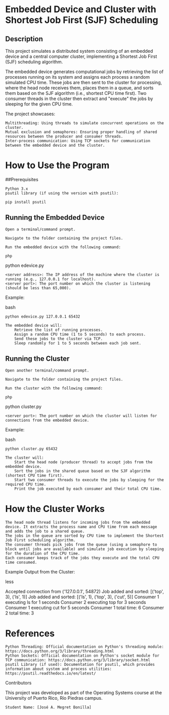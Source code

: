 # Embedded Device and Cluster with Shortest Job First (SJF) Scheduling

## Description

This project simulates a distributed system consisting of an embedded device and a central computer cluster, implementing a Shortest Job First (SJF) scheduling algorithm.

The embedded device generates computational jobs by retrieving the list of processes running on its system and assigns each process a random simulated CPU time. These jobs are then sent to the cluster for processing, where the head node receives them, places them in a queue, and sorts them based on the SJF algorithm (i.e., shortest CPU time first). Two consumer threads in the cluster then extract and "execute" the jobs by sleeping for the given CPU time.

The project showcases:

    Multithreading: Using threads to simulate concurrent operations on the cluster.
    Mutual exclusion and semaphores: Ensuring proper handling of shared resources between the producer and consumer threads.
    Inter-process communication: Using TCP sockets for communication between the embedded device and the cluster.

# How to Use the Program
##Prerequisites

    Python 3.x
    psutil library (if using the version with psutil):

    pip install psutil

## Running the Embedded Device

    Open a terminal/command prompt.

    Navigate to the folder containing the project files.

    Run the embedded device with the following command:

    php

python edevice.py <server address> <server port>

    <server address>: The IP address of the machine where the cluster is running (e.g., 127.0.0.1 for localhost).
    <server port>: The port number on which the cluster is listening (should be less than 65,000).

Example:

bash

    python edevice.py 127.0.0.1 65432

    The embedded device will:
        Retrieve the list of running processes.
        Assign a random CPU time (1 to 5 seconds) to each process.
        Send these jobs to the cluster via TCP.
        Sleep randomly for 1 to 5 seconds between each job sent.

## Running the Cluster

    Open another terminal/command prompt.

    Navigate to the folder containing the project files.

    Run the cluster with the following command:

    php

python cluster.py <server port>

    <server port>: The port number on which the cluster will listen for connections from the embedded device.

Example:

bash

    python cluster.py 65432

    The cluster will:
        Start the head node (producer thread) to accept jobs from the embedded device.
        Sort the jobs in the shared queue based on the SJF algorithm (shortest CPU time first).
        Start two consumer threads to execute the jobs by sleeping for the required CPU time.
        Print the job executed by each consumer and their total CPU time.

# How the Cluster Works

    The head node thread listens for incoming jobs from the embedded device. It extracts the process name and CPU time from each message and adds the job to a shared queue.
    The jobs in the queue are sorted by CPU time to implement the Shortest Job First scheduling algorithm.
    The consumer threads pick jobs from the queue (using a semaphore to block until jobs are available) and simulate job execution by sleeping for the duration of the CPU time.
    Each consumer keeps track of the jobs they execute and the total CPU time consumed.

Example Output from the Cluster:

less

Accepted connection from ('127.0.0.1', 54872)
Job added and sorted: [('top', 3), ('ls', 1)]
Job added and sorted: [('ls', 1), ('top', 3), ('cut', 5)]
Consumer 1 executing ls for 1 seconds
Consumer 2 executing top for 3 seconds
Consumer 1 executing cut for 5 seconds
Consumer 1 total time: 6
Consumer 2 total time: 3

# References

    Python Threading: Official documentation on Python's threading module: https://docs.python.org/3/library/threading.html
    Python Sockets: Official documentation on Python's socket module for TCP communication: https://docs.python.org/3/library/socket.html
    psutil Library (if used): Documentation for psutil, which provides information about system and process utilities: https://psutil.readthedocs.io/en/latest/

Contributors

This project was developed as part of the Operating Systems course at the University of Puerto Rico, Río Piedras campus.

    Student Name: [José A. Megret Bonilla]
    
